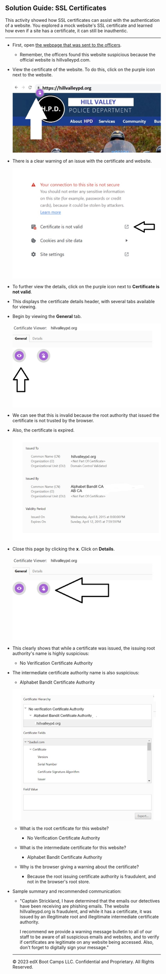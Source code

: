 ## Solution Guide: SSL Certificates 

This activity showed how SSL certificates can assist with the authentication of a website. You explored a mock website's SSL certificate and learned how even if a site has a certificate, it can still be inauthentic.

---

- First, open [the webpage that was sent to the officers](https://view.genial.ly/6515deaad55b010011ae9cd8/interactive-image-hillvalley).
      
    - Remember, the officers found this website suspicious because the official website is hillvalleypd.com.
 
 - View the certificate of the website. To do this, click on the purple icon next to the website.
 
    ![cert1](images/cert1.jpg)
 
 - There is a clear warning of an issue with the certificate and website.
 
    ![cert2](images/cert2.jpg)
  
  - To further view the details, click on the purple icon next to **Certificate is not valid**.
  
  - This displays the certificate details header, with several tabs available for viewing.
  
  - Begin by viewing the **General** tab.
  
    ![cert3](images/cert3.jpg)
  
  - We can see that this is invalid because the root authority that issued the certificate is not trusted by the browser.
  
  - Also, the certificate is expired.
  
    ![cert4](images/cert4.jpg)
   
- Close this page by clicking the **x**. Click on **Details**.
   
    ![cert5](images/cert5.jpg)
   
- This clearly shows that while a certificate was issued, the issuing root authority's name is highly suspicious:

   - No Verification Certificate Authority 

- The intermediate certificate authority name is also suspicious: 

   - Alphabet Bandit Certificate Authority
           
    ![cert6](images/cert6.jpg)        
           
  - What is the root certificate for this website?

      -  No Verification Certificate Authority

  - What is the intermediate certificate for this website?

      -  Alphabet Bandit Certificate Authority

  - Why is the browser giving a warning about the certificate?

      - Because the root issuing certificate authority is fraudulent, and not in the browser's root store.
   
- Sample summary and recommended communication:
   
   - "Captain Strickland, I have determined that the emails our detectives have been receiving are phishing emails. The website hillvalleypd.org is fraudulent, and while it has a certificate, it was issued by an illegitimate root and illegitimate intermediate certificate authority. 
   
      I recommend we provide a warning message bulletin to all of our staff to be aware of all suspicious emails and websites, and to verify if certificates are legitimate on any website being accessed. Also, don't forget to digitally sign your message."
  ---
  
   © 2023 edX Boot Camps LLC. Confidential and Proprietary. All Rights Reserved.
